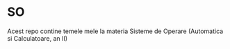 # SO
Acest repo contine temele mele la materia Sisteme de Operare (Automatica si Calculatoare, an II)

